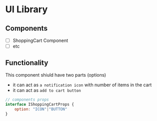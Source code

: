 # UI Library


## Components

 - [ ] ShoppingCart Component 
 - [ ] etc

## Functionality
This component shiuld have two parts (options)

 - it can act as `a notification icon` with number of items in the cart
 - it can act as `add to cart button`

```js
// components props
interface IShoppingCartProps {
    option: "ICON"|"BUTTON"
}
```